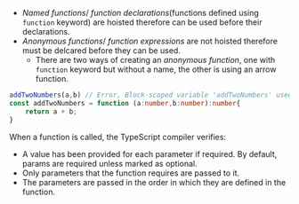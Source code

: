 - *Named functions*/ *function declarations*(functions defined using `function` keyword) are hoisted therefore can be used before their declarations.
- *Anonymous functions*/ *function expressions* are not hoisted therefore must be delcared before they can be used.
	- There are two ways of creating an *anonymous function*, one with `function` keyword but without a name, the other is using an arrow function.
```ts
addTwoNumbers(a,b) // Error, Block-scoped variable 'addTwoNumbers' used before its declaration.
const addTwoNumbers = function (a:number,b:number):number{
	return a + b;
}
```

When a function is called, the TypeScript compiler verifies:
-   A value has been provided for each parameter if required. By default, params are required unless marked as optional.
-   Only parameters that the function requires are passed to it.
-   The parameters are passed in the order in which they are defined in the function.